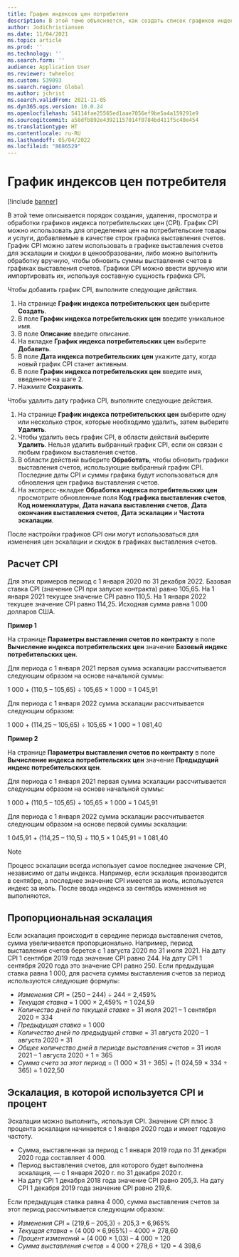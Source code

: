 ```yaml
---
title: График индексов цен потребителя
description: В этой теме объясняется, как создать список графиков индекса потребительских цен (CPI), получаемых через Интернет, чтобы определить расходы на эскалацию в выставлении счетов по подпискам.
author: JodiChristiansen
ms.date: 11/04/2021
ms.topic: article
ms.prod: ''
ms.technology: ''
ms.search.form: ''
audience: Application User
ms.reviewer: twheeloc
ms.custom: 539093
ms.search.region: Global
ms.author: jchrist
ms.search.validFrom: 2021-11-05
ms.dyn365.ops.version: 10.0.24
ms.openlocfilehash: 54114fae25565ed1aae7056ef9be5a4a159291e9
ms.sourcegitcommit: a58dfb892e43921157014f0784bd411f5c40e454
ms.translationtype: HT
ms.contentlocale: ru-RU
ms.lasthandoff: 05/04/2022
ms.locfileid: "8686529"
---
```

# <a name="consumer-price-index-schedule"></a>График индексов цен потребителя

[!include [banner](../includes/banner.md)]

В этой теме описывается порядок создания, удаления, просмотра и обработки графиков индекса потребительских цен (CPI). График CPI можно использовать для определения цен на потребительские товары и услуги, добавляемые в качестве строк графика выставления счетов. График CPI можно затем использовать в графике выставления счетов для эскалации и скидки в ценообразовании, либо можно выполнить обработку вручную, чтобы обновить суммы выставления счетов в графиках выставления счетов. Графики CPI можно ввести вручную или импортировать их, используя составную сущность графика CPI.

Чтобы добавить график CPI, выполните следующие действия.

1. На странице **График индекса потребительских цен** выберите **Создать**.
2. В поле **График индекса потребительских цен** введите уникальное имя.
3. В поле **Описание** введите описание.
4. На вкладке **График индекса потребительских цен** выберите **Добавить**.
5. В поле **Дата индекса потребительских цен** укажите дату, когда новый график CPI станет активным.
6. В поле **График индекса потребительских цен** введите имя, введенное на шаге 2.
7. Нажмите **Сохранить**.

Чтобы удалить дату графика CPI, выполните следующие действия.

1. На странице **График индекса потребительских цен** выберите одну или несколько строк, которые необходимо удалить, затем выберите **Удалить**.
2. Чтобы удалить весь график CPI, в области действий выберите **Удалить**. Нельзя удалить выбранный график CPI, если он связан с любым графиком выставления счетов.
3. В области действий выберите **Обработать**, чтобы обновить графики выставления счетов, использующие выбранный график CPI. Последние даты CPI и суммы графика будут использоваться для обновления цен графика выставления счетов.
4. На экспресс-вкладке **Обработка индекса потребительских цен** просмотрите обновленные поля **Код графика выставления счетов**, **Код номенклатуры**, **Дата начала выставления счетов**, **Дата окончания выставления счетов**, **Дата эскалации** и **Частота эскалации**.

После настройки графиков CPI они могут использоваться для изменения цен эскалации и скидок в графиках выставления счетов.

## <a name="cpi-calculation"></a>Расчет CPI

Для этих примеров период с 1 января 2020 по 31 декабря 2022. Базовая ставка CPI (значение CPI при запуске контракта) равно 105,65. На 1 января 2021 текущее значение CPI равно 110,5. На 1 января 2022 текущее значение CPI равно 114,25. Исходная сумма равна 1 000 долларов США.

**Пример 1**

На странице **Параметры выставления счетов по контракту** в поле **Вычисление индекса потребительских цен** значение **Базовый индекс потребительских цен**.

Для периода с 1 января 2021 первая сумма эскалации рассчитывается следующим образом на основе начальной суммы:

1 000 + (110,5 – 105,65) &divide; 105,65 &times; 1 000 = 1 045,91

Для периода с 1 января 2022 сумма эскалации рассчитывается следующим образом:

1 000 + (114,25 – 105,65) &divide; 105,65 &times; 1 000 = 1 081,40

**Пример 2**

На странице **Параметры выставления счетов по контракту** в поле **Вычисление индекса потребительских цен** значение **Предыдущий индекс потребительских цен**.

Для периода с 1 января 2021 первая сумма эскалации рассчитывается следующим образом на основе начальной суммы:

1 000 + (110,5 – 105,65) &divide; 105,65 &times; 1 000 = 1 045,91

Для периода с 1 января 2022 сумма эскалации рассчитывается следующим образом на основе первой суммы эскалации:

1 045,91 + (114,25 – 110,5) &divide; 110,5 &times; 1 045,91 = 1 081,40

> [!NOTE]
> Процесс эскалации всегда использует самое последнее значение CPI, независимо от даты индекса. Например, если эскалация производится в сентябре, а последнее значение CPI имеется за июль, используется индекс за июль. После ввода индекса за сентябрь изменения не выполняются.

## <a name="prorated-escalation"></a>Пропорциональная эскалация

Если эскалация происходит в середине периода выставления счетов, сумма увеличивается пропорционально. Например, период выставления счетов берется с 1 августа 2020 по 31 июля 2021. На дату CPI 1 сентября 2019 года значение CPI равно 244. На дату CPI 1 сентября 2020 года это значение CPI равно 250. Если предыдущая ставка равна 1 000, для расчета суммы выставления счетов за период используются следующие формулы:

* *Изменения CPI* = (250 – 244) &divide; 244 = 2,459%
* *Текущая ставка* = 1 000 &times; 2,459% = 1 024,59
* *Количество дней по текущей ставке* = 31 июля 2021 – 1 сентября 2020 = 334
* *Предыдущая ставка* = 1 000
* *Количество дней по предыдущей ставке* = 31 августа 2020 – 1 августа 2020 = 31
* *Общее количество дней в периоде выставления счетов* = 31 июля 2021 – 1 августа 2020 + 1 = 365
* *Сумма счета за этот период* = (1 000 &times; 31 &divide; 365) + (1 024,59 &times; 334 &divide; 365) = 1 022,50

## <a name="escalation-that-uses-the-cpi-and-percentage"></a>Эскалация, в которой используется CPI и процент

Эскалации можно выполнить, используя CPI. Значение CPI плюс 3 процента эскалации начинается с 1 января 2020 года и имеет годовую частоту.

- Сумма, выставленная за период с 1 января 2019 года по 31 декабря 2020 года составляет 4 000.
- Период выставления счетов, для которого будет выполнена эскалация, — с 1 января 2020 г. по 31 декабря 2020 г.
- На дату CPI 1 декабря 2018 года значение CPI равно 205,3. На дату CPI 1 декабря 2019 года значение CPI равно 219,6.

Если предыдущая ставка равна 4 000, сумма выставления счетов за этот период рассчитывается следующим образом:

- *Изменения CPI* = (219,6 – 205,3) &divide; 205,3 = 6,965%
- *Текущая ставка* = (4 000 &times; 6,965%) – 4000 = 278,60
- *Процент изменений* = (4 000 &times; 1,03) – 4 000 = 120
- *Сумма выставления счетов* = 4 000 + 278,6 + 120 = 4 398,6
